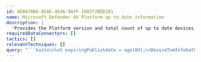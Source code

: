 ```yaml
---
id: 4EBA78B0-8E8E-4E9A-9AFF-160372BDD201
name: Microsoft Defender AV Platform up to date information
description: |
  'Provides the Platform version and total count of up to date devices, not up to date devices and count of devices whose status is not available relevant to the Platform version.'
requiredDataConnectors: []
tactics: []
relevantTechniques: []
query: "```kusto\nlet expiringPublishdate = ago(8d);\nDeviceTvmInfoGathering\n| extend DataRefreshTimestamp = Timestamp,    \nAvIsPlatformUpToDateTemp=tostring(AdditionalFields.AvIsPlatformUptodate),\nAvSignatureDataRefreshTime = todatetime(AdditionalFields.AvSignatureDataRefreshTime), \nAvSignaturePublishTime = todatetime(AdditionalFields.AvSignaturePublishTime),\nAvPlatformVersion =  tostring(AdditionalFields.AvPlatformVersion) \n| extend AvIsPlatformUpToDate = iif(((((isempty(AvIsPlatformUpToDateTemp)\nor (isnull(AvSignatureDataRefreshTime)))\nor (isnull(AvSignaturePublishTime)))\nor (AvSignatureDataRefreshTime < expiringPublishdate))\nor (AvSignaturePublishTime < expiringPublishdate)), \"Unknown\", tostring(AvIsPlatformUpToDateTemp)) \n| extend AvPlatformVersion = iif(AvPlatformVersion == \"\", \"Unknown\", AvPlatformVersion)\n| project DeviceId, DeviceName,  OSPlatform, AvPlatformVersion, DataRefreshTimestamp, AvIsPlatformUpToDate, AvSignaturePublishTime, AvSignatureDataRefreshTime\n| summarize DeviceCount = count(), DataRefreshTimestamp = max(DataRefreshTimestamp), PlatformUpToDateDeviceCount = countif(AvIsPlatformUpToDate == \"true\"),  PlatformNotUpToDateDeviceCount = countif(AvIsPlatformUpToDate == \"false\"),  PlatformNotAvailableDeviceCount = countif(AvIsPlatformUpToDate == \"Unknown\") by OSPlatform,AvPlatformVersion\n```"
---
```


